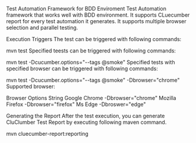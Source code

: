 Test Automation Framework for BDD Enviroment
Test Automation framework that works well with BDD environment. It supports CLuecumber report for every test automation it generates. It supports multiple browser selection and parallel testing.

Execution Triggers
The test can be triggered with following commands:

mvn test
Specified teests can be triggered with following commands:

mvn test -Dcucumber.options="--tags @smoke"
Specified tests with specified browser can be triggered with following commands:

mvn test -Dcucumber.options="--tags @smoke" -Dbrowser="chrome"
Supported browser:

Browser	Options String
    Google Chrome	-Dbrowser="chrome"
    Mozilla Firefox	-Dbrowser="firefox"
    Ms Edge	-Dbroswer="edge"

Generating the Report
    After the test execution, you can generate CluClumber Test Report by executing following maven command.

mvn cluecumber-report:reporting
